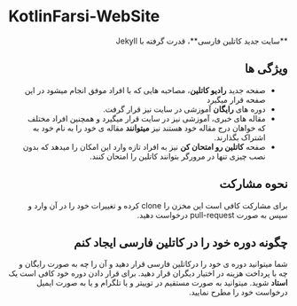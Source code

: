 # KotlinFarsi-WebSite
<div dir="rtl" markdown="1">
**سایت جدید کاتلین فارسی**، قدرت گرفته با Jekyll



## ویژگی ها

- صفحه جدید **رادیو کاتلین**، مصاحبه هایی که با افراد موفق انجام میشود در این صفحه قرار میگیرد
- دوره های **رایگان** آموزشی در سایت نیز قرار گرفت.
- مقاله های خبری، آموزشی نیز در سایت قرار میگیرد و همچنین افراد مختلف که خواهان درج مقاله خود هستند نیز **میتوانند** مقاله ی خود را به نام خود به اشتراک بگذارند.
- صفحه **کاتلین رو امتحان کن** نیز به افراد تازه وارد این امکان را میدهد که بدون نصب چیزی تنها در مرورگر بتوانند کاتلین را امتحان کنند.



## نحوه مشارکت

برای مشارکت کافی است این مخزن را clone کرده و تغییرات خود را در آن وارد و سپس به صورت pull-request درخواست دهید.



## چگونه دوره خود را در کاتلین فارسی ایجاد کنم

شما میتوانید دوره ی خود را درکاتلین فارسی قرار دهید و آن را چه به صورت رایگان و چه با پرداخت هزینه در اختیار دیگران قرار دهید. برای قرار دادن دوره خود کافی است یک **استاد** شوید. میتوانید به صورت مستقیم در توییتر و یا تلگرام و یا به صورت ایمیل درخواست خود را مطرح نمایید.

</div>
